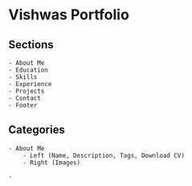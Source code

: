 # Vishwas Portfolio

## Sections

    - About Me
    - Education
    - Skills
    - Experience
    - Projects
    - Contact
    - Footer

## Categories

    - About Me
        - Left (Name, Description, Tags, Download CV)
        - Right (Images)

    -
